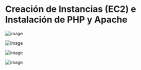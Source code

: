 # Creación de Instancias (EC2) e Instalación de PHP y Apache

![image](https://github.com/user-attachments/assets/3f490683-8c26-40ac-8132-6e485e7e10f1)

![image](https://github.com/user-attachments/assets/57b7e6e7-780d-45c2-8421-ab068c067792)

![image](https://github.com/user-attachments/assets/30c3cfbc-6640-421d-bae7-2591f0152702)

![image](https://github.com/user-attachments/assets/1d9e7b62-8f2d-4d71-91b1-036a25db5e58)
